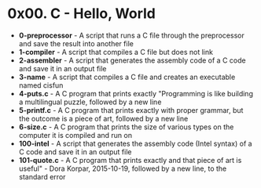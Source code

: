 <h1>0x00. C - Hello, World</h1>
<ul>
<li><b>0-preprocessor</b> - A script that runs a C file through the preprocessor and save the result into another file</li>
<li><b>1-compiler</b> - A script that compiles a C file but does not link</li>
<li><b>2-assembler</b> - A script that generates the assembly code of a C code and save it in an output file</li>
<li><b>3-name</b> - A script that compiles a C file and creates an executable named cisfun</li>
<li><b>4-puts.c</b> - A C program that prints exactly "Programming is like building a multilingual puzzle, followed by a new line</li>
<li><b>5-printf.c</b> - A C program that prints exactly with proper grammar, but the outcome is a piece of art, followed by a new line</li>
<li><b>6-size.c</b> - A C program that prints the size of various types on the computer it is compiled and run on</li>
<li><b>100-intel</b> - A script that generates the assembly code (Intel syntax) of a C code and save it in an output file</li>
<li><b>101-quote.c</b> - A C program that prints exactly and that piece of art is useful" - Dora Korpar, 2015-10-19, followed by a new line, to the standard error</li>
</ul>
